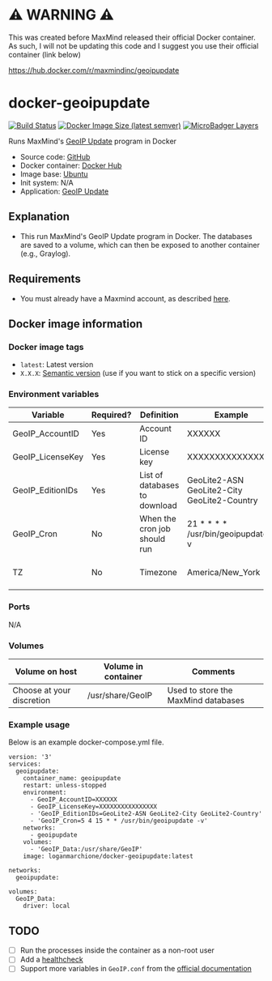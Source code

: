 # ⚠️ WARNING ⚠️

This was created before MaxMind released their official Docker container. As such, I will not be updating this code and I suggest you use their official container (link below)

https://hub.docker.com/r/maxmindinc/geoipupdate

# docker-geoipupdate

[![Build Status](https://travis-ci.org/loganmarchione/docker-geoipupdate.svg?branch=master)](https://travis-ci.org/loganmarchione/docker-geoipupdate)
[![Docker Image Size (latest semver)](https://img.shields.io/docker/image-size/loganmarchione/docker-geoipupdate)](https://hub.docker.com/r/loganmarchione/docker-geoipupdate)
[![MicroBadger Layers](https://img.shields.io/microbadger/layers/loganmarchione/docker-geoipupdate)](https://microbadger.com/images/loganmarchione/docker-geoipupdate)

Runs MaxMind's [GeoIP Update](https://dev.maxmind.com/geoip/geoipupdate/) program in Docker
  - Source code: [GitHub](https://github.com/loganmarchione/docker-geoipupdate)
  - Docker container: [Docker Hub](https://hub.docker.com/r/loganmarchione/docker-geoipupdate)
  - Image base: [Ubuntu](https://hub.docker.com/_/ubuntu)
  - Init system: N/A
  - Application: [GeoIP Update](https://dev.maxmind.com/geoip/geoipupdate/)

## Explanation

  - This run MaxMind's GeoIP Update program in Docker. The databases are saved to a volume, which can then be exposed to another container (e.g., Graylog).

## Requirements

  - You must already have a Maxmind account, as described [here](https://blog.maxmind.com/2019/12/18/significant-changes-to-accessing-and-using-geolite2-databases/).

## Docker image information

### Docker image tags
  - `latest`: Latest version
  - `X.X.X`: [Semantic version](https://semver.org/) (use if you want to stick on a specific version)

### Environment variables
| Variable          | Required? | Definition                       | Example                                     | Comments                        |
|-------------------|-----------|----------------------------------|---------------------------------------------|---------------------------------|
| GeoIP_AccountID   | Yes       | Account ID                       | XXXXXX                                      |                                 |
| GeoIP_LicenseKey  | Yes       | License key                      | XXXXXXXXXXXXXXXX                            |                                 |
| GeoIP_EditionIDs  | Yes       | List of databases to download    | GeoLite2-ASN GeoLite2-City GeoLite2-Country |                                 |
| GeoIP_Cron        | No        | When the cron job should run     | 21 * * * * /usr/bin/geoipupdate -v          | Needs to be in crontab format   |
| TZ                | No        | Timezone                         | America/New_York                            | Needed if using GeoIP_Cron      |

### Ports
N/A

### Volumes
| Volume on host            | Volume in container | Comments                            |
|---------------------------|---------------------|-------------------------------------|
| Choose at your discretion | /usr/share/GeoIP    | Used to store the MaxMind databases |

### Example usage
Below is an example docker-compose.yml file.
```
version: '3'
services:
  geoipupdate:
    container_name: geoipupdate
    restart: unless-stopped
    environment:
      - GeoIP_AccountID=XXXXXX
      - GeoIP_LicenseKey=XXXXXXXXXXXXXXXX
      - 'GeoIP_EditionIDs=GeoLite2-ASN GeoLite2-City GeoLite2-Country'
      - 'GeoIP_Cron=5 4 15 * * /usr/bin/geoipupdate -v'
    networks:
      - geoipupdate
    volumes:
      - 'GeoIP_Data:/usr/share/GeoIP'
    image: loganmarchione/docker-geoipupdate:latest

networks:
  geoipupdate:

volumes:
  GeoIP_Data:
    driver: local
```

## TODO
- [ ] Run the processes inside the container as a non-root user
- [ ] Add a [healthcheck](https://docs.docker.com/engine/reference/builder/#healthcheck)
- [ ] Support more variables in `GeoIP.conf` from the [official documentation](https://github.com/maxmind/geoipupdate/blob/master/doc/GeoIP.conf.md)
